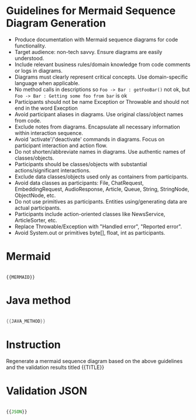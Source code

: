
# Guidelines for Mermaid Sequence Diagram Generation 

* Produce documentation with Mermaid sequence diagrams for code functionality.
* Target audience: non-tech savvy. Ensure diagrams are easily understood.
* Include relevant business rules/domain knowledge from code comments or logs in diagrams.
* Diagrams must clearly represent critical concepts. Use domain-specific language when applicable.
* No method calls in descriptions so `Foo -> Bar : getFooBar()` not ok, but `Foo -> Bar : Getting some foo from bar` is ok
* Participants should not be name Exception or Throwable and should not end in the word Execption
* Avoid participant aliases in diagrams. Use original class/object names from code.
* Exclude notes from diagrams. Encapsulate all necessary information within interaction sequence.
* Avoid 'activate'/'deactivate' commands in diagrams. Focus on participant interaction and action flow.
* Do not shorten/abbreviate names in diagrams. Use authentic names of classes/objects.
* Participants should be classes/objects with substantial actions/significant interactions.
* Exclude data classes/objects used only as containers from participants.
* Avoid data classes as participants: File, ChatRequest, EmbeddingRequest, AudioResponse, Article, Queue, String, StringNode, ObjectNode, etc.
* Do not use primitives as participants. Entities using/generating data are actual participants.
* Participants include action-oriented classes like NewsService, ArticleSorter, etc.
* Replace Throwable/Exception with "Handled error", "Reported error".
* Avoid System.out or primitives byte[], float, int as participants.



# Mermaid
```mermaid

{{MERMAID}}

```

# Java method 

```java

{{JAVA_METHOD}}

```


# Instruction
Regenerate a mermaid sequence diagram based on the above guidelines and the validation results titled {{TITLE}}


# Validation JSON

```javascript 

{{JSON}}

```
